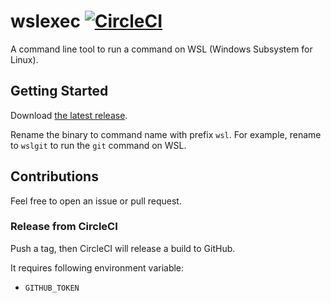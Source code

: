 # wslexec [![CircleCI](https://circleci.com/gh/int128/wslexec.svg?style=shield)](https://circleci.com/gh/int128/wslexec)

A command line tool to run a command on WSL (Windows Subsystem for Linux).


## Getting Started

Download [the latest release](https://github.com/int128/wslexec/releases).

Rename the binary to command name with prefix `wsl`.
For example, rename to `wslgit` to run the `git` command on WSL.


## Contributions

Feel free to open an issue or pull request.

### Release from CircleCI

Push a tag, then CircleCI will release a build to GitHub.

It requires following environment variable:

- `GITHUB_TOKEN`
